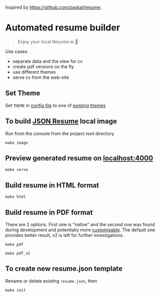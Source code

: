 Inspired by https://github.com/paskal/resume.

# Automated resume builder

> Enjoy your local Resume.io 🤩

Use cases: 
 - separate data and the view for cv
 - create pdf versions on the fly
 - use different themes
 - serve cv from the web-site

## Set Theme

Set `THEME` in [config file](docker/.env) to one
of [existing](https://jsonresume.org/themes/) [themes](https://www.npmjs.com/search?ranking=maintenance&q=jsonresume-theme)

## To build [JSON Resume](https://jsonresume.org) local image

Run from the console from the project root directory

```shell
make image
```

## Preview generated resume on [localhost:4000](http://localhost:4000)

```shell
make serve
```

## Build resume in HTML format

```shell
make html
```

## Build resume in PDF format

There are 2 options. First one is "native" and the second one was found during development and potentially more
[customisable](https://gotenberg.dev/docs/modules/chromium).
The default one provides better result, v2 is left for further investigations.

```shell
make pdf
```

```shell
make pdf_v2
```

## To create new resume.json template

Rename or delete existing `resume.json`, then

```shell
make init
```
